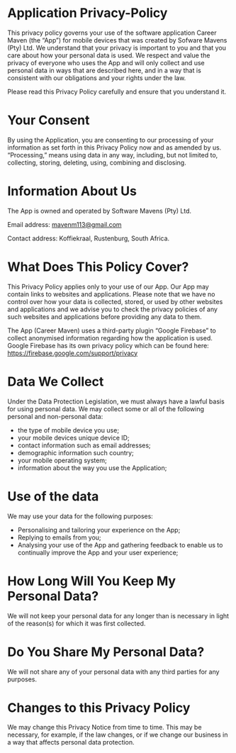 # Application Privacy-Policy

This privacy policy governs your use of the software application Career Maven (the “App”) for mobile devices that was created by Sofware Mavens (Pty) Ltd. We understand that your privacy is important to you and that you care about how your personal data is used. We respect and value the privacy of everyone who uses the App and will only collect and use personal data in ways that are described here, and in a way that is consistent with our obligations and your rights under the law.

Please read this Privacy Policy carefully and ensure that you understand it.

# Your Consent

By using the Application, you are consenting to our processing of your information as set forth in this Privacy Policy now and as amended by us. “Processing,” means using data in any way, including, but not limited to, collecting, storing, deleting, using, combining and disclosing.

# Information About Us

The App is owned and operated by Software Mavens (Pty) Ltd.

Email address: mavenm113@gmail.com

Contact address: Koffiekraal, Rustenburg, South Africa.

# What Does This Policy Cover?

This Privacy Policy applies only to your use of our App. Our App may contain links to websites and applications. Please note that we have no control over how your data is collected, stored, or used by other websites and applications and we advise you to check the privacy policies of any such websites and applications before providing any data to them.

The App (Career Maven) uses a third-party plugin “Google Firebase” to collect anonymised information regarding how the application is used. Google Firebase has its own privacy policy which can be found here: https://firebase.google.com/support/privacy

# Data We Collect

Under the Data Protection Legislation, we must always have a lawful basis for using personal data. We may collect some or all of the following personal and non-personal data:

- the type of mobile device you use;
- your mobile devices unique device ID;
- contact information such as email addresses;
- demographic information such country;
- your mobile operating system;
- information about the way you use the Application;

# Use of the data

We may use your data for the following purposes:

- Personalising and tailoring your experience on the App;
- Replying to emails from you;
- Analysing your use of the App and gathering feedback to enable us to continually improve the App and your user experience;

# How Long Will You Keep My Personal Data?

We will not keep your personal data for any longer than is necessary in light of the reason(s) for which it was first collected.

# Do You Share My Personal Data?

We will not share any of your personal data with any third parties for any purposes.

# Changes to this Privacy Policy

We may change this Privacy Notice from time to time. This may be necessary, for example, if the law changes, or if we change our business in a way that affects personal data protection.


